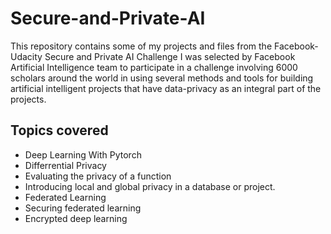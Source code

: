 # Secure-and-Private-AI
This repository contains some of my projects and files from the Facebook-Udacity Secure and Private AI Challenge
I was selected by Facebook Artificial Intelligence team to participate in a challenge involving 6000 scholars around the world in using several methods and tools for building artificial intelligent projects that have data-privacy as an integral part of the projects.
## Topics covered
* Deep Learning With Pytorch
* Differrential Privacy
* Evaluating the privacy of a function
* Introducing local and global privacy in a database or project.
* Federated Learning
* Securing federated learning
* Encrypted deep learning
